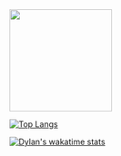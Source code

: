<img height="180em" src="https://github-readme-stats.vercel.app/api?username=p0t4t0sandwich&show_icons=true&hide_border=true&&count_private=true&include_all_commits=true" />

[![Top Langs](https://github-readme-stats.vercel.app/api/top-langs/?username=p0t4t0sandwich&layout=compact)](https://github.com/anuraghazra/github-readme-stats)

[![Dylan's wakatime stats](https://github-readme-stats.vercel.app/api/wakatime?username=p0t4t0sandwich)](https://github.com/anuraghazra/github-readme-stats)
